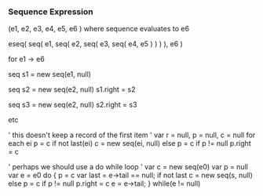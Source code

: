 ### Sequence Expression

(e1, e2, e3, e4, e5, e6 ) where sequence evaluates to e6

  eseq(
    seq(
       e1,
       seq(
          e2,
          seq(
             e3,
             seq(
                e4,
                e5
             )
          )
       )
    ),
    e6
  )

for e1 -> e6 

seq s1 = new seq(e1, null)

seq s2 = new seq(e2, null)
s1.right = s2

seq s3 = new seq(e2, null)
s2.right = s3

etc

' this doesn't keep a record of the first item '
var r = null, p = null, c  = null
for each ei
 p = c
 if not last(ei)
   c = new seq(ei, null)
 else
    p = c
 if p != null
   p.right = c
   
' perhaps we should use a do while loop '
var c = new seq(e0)
var p = null
var e = e0
do
{
  p = c
  var last = e->tail == null;
  if not last
    c = new seq(s, null)
  else
    p = c
  if p != null
    p.right = c
  e = e->tail;
}
while(e != null)
